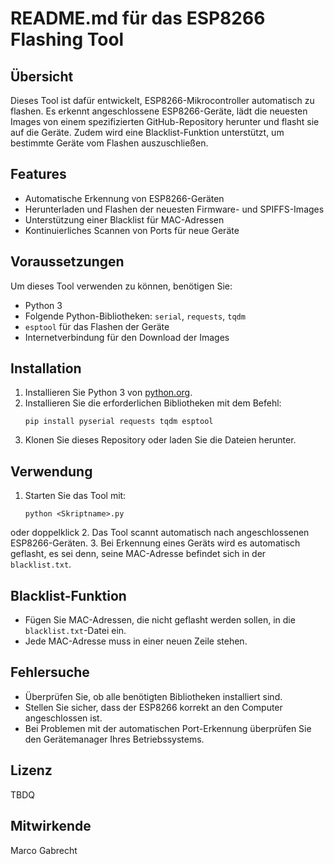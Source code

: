 # README.md für das ESP8266 Flashing Tool

## Übersicht
Dieses Tool ist dafür entwickelt, ESP8266-Mikrocontroller automatisch zu flashen. Es erkennt angeschlossene ESP8266-Geräte, lädt die neuesten Images von einem spezifizierten GitHub-Repository herunter und flasht sie auf die Geräte. Zudem wird eine Blacklist-Funktion unterstützt, um bestimmte Geräte vom Flashen auszuschließen.

## Features
- Automatische Erkennung von ESP8266-Geräten
- Herunterladen und Flashen der neuesten Firmware- und SPIFFS-Images
- Unterstützung einer Blacklist für MAC-Adressen
- Kontinuierliches Scannen von Ports für neue Geräte

## Voraussetzungen
Um dieses Tool verwenden zu können, benötigen Sie:
- Python 3
- Folgende Python-Bibliotheken: `serial`, `requests`, `tqdm`
- `esptool` für das Flashen der Geräte
- Internetverbindung für den Download der Images

## Installation
1. Installieren Sie Python 3 von [python.org](https://www.python.org/downloads/).
2. Installieren Sie die erforderlichen Bibliotheken mit dem Befehl:
   ```
   pip install pyserial requests tqdm esptool
   ```
3. Klonen Sie dieses Repository oder laden Sie die Dateien herunter.

## Verwendung
1. Starten Sie das Tool mit:
   ```
   python <Skriptname>.py
   ```
oder doppelklick
2. Das Tool scannt automatisch nach angeschlossenen ESP8266-Geräten.
3. Bei Erkennung eines Geräts wird es automatisch geflasht, es sei denn, seine MAC-Adresse befindet sich in der `blacklist.txt`.

## Blacklist-Funktion
- Fügen Sie MAC-Adressen, die nicht geflasht werden sollen, in die `blacklist.txt`-Datei ein.
- Jede MAC-Adresse muss in einer neuen Zeile stehen.

## Fehlersuche
- Überprüfen Sie, ob alle benötigten Bibliotheken installiert sind.
- Stellen Sie sicher, dass der ESP8266 korrekt an den Computer angeschlossen ist.
- Bei Problemen mit der automatischen Port-Erkennung überprüfen Sie den Gerätemanager Ihres Betriebssystems.

## Lizenz
TBDQ

## Mitwirkende
Marco Gabrecht

